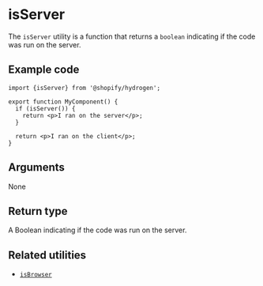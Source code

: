 # isServer


The `isServer` utility is a function that returns a `boolean` indicating
if the code was run on the server.

## Example code

```tsx
import {isServer} from '@shopify/hydrogen';

export function MyComponent() {
  if (isServer()) {
    return <p>I ran on the server</p>;
  }

  return <p>I ran on the client</p>;
}
```

## Arguments

None

## Return type

A Boolean indicating if the code was run on the server.

## Related utilities

- [`isBrowser`](/docs/utilities/isbrowser/)
